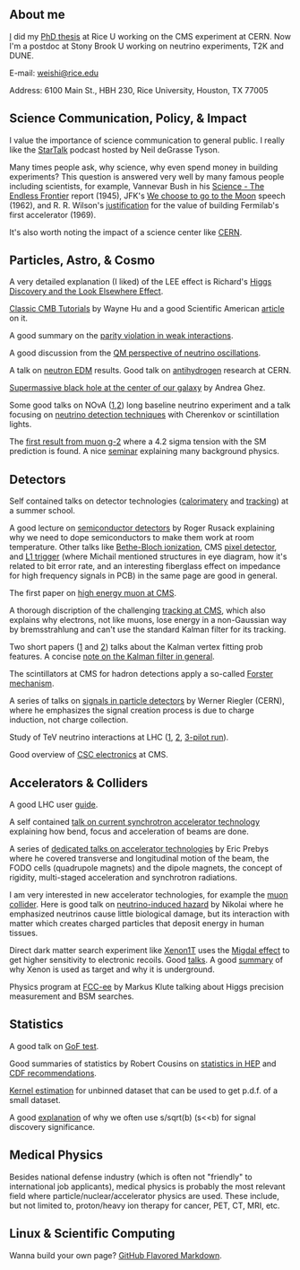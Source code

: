 ## About me
[I](https://inspirehep.net/authors/1423508) did my [PhD thesis](https://cds.cern.ch/record/2766136) at Rice U working on the CMS experiment at CERN. Now I'm a postdoc at Stony Brook U working on neutrino experiments, T2K and DUNE.

E-mail: weishi@rice.edu

Address: 6100 Main St., HBH 230, Rice University, Houston, TX 77005

## Science Communication, Policy, & Impact
I value the importance of science communication to general public. I really like the [StarTalk](https://www.youtube.com/c/StarTalk) podcast hosted by Neil deGrasse Tyson. 

Many times people ask, why science, why even spend money in building experiments? This question is answered very well by many famous people including scientists, for example, Vannevar Bush in his [Science - The Endless Frontier](https://www.nsf.gov/od/lpa/nsf50/vbush1945.htm) report (1945), JFK's [We choose to go to the Moon](https://er.jsc.nasa.gov/seh/ricetalk.htm) speech (1962), and R. R. Wilson's [justification](https://history.fnal.gov/historical/people/wilson_testimony.html) for the value of building Fermilab's first accelerator (1969).

It's also worth noting the impact of a science center like [CERN](https://home.cern/sites/home.web.cern.ch/files/2018-07/CERN-Brochure-2016-005-Eng.pdf).

## Particles, Astro, & Cosmo
A very detailed explanation (I liked) of the LEE effect is Richard's [Higgs Discovery and the Look Elsewhere Effect](http://philsci-archive.pitt.edu/10791/4/%28PhilSci_online_first_version_26.06.2014%29Higgs_and_Look_Elsewhere_Effect.pdf).

[Classic CMB Tutorials](http://background.uchicago.edu/index.html) by Wayne Hu and a good Scientific American [article](http://background.uchicago.edu/~whu/Papers/HuWhi04.pdf) on it.

A good summary on the [parity violation in weak interactions](https://warwick.ac.uk/fac/sci/physics/staff/academic/boyd/stuff/neutrinolectures/weak.pdf).

A good discussion from the [QM perspective of neutrino oscillations](https://arxiv.org/abs/1901.05232v1).

A talk on [neutron EDM](https://indico.cern.ch/event/922791/) results. Good talk on [antihydrogen](https://indico.cern.ch/event/1007548/) research at CERN.

[Supermassive black hole at the center of our galaxy](https://cds.cern.ch/record/2746536) by Andrea Ghez.

Some good talks on NOvA ([1](https://conference.ippp.dur.ac.uk/event/967/contributions/5071/attachments/4128/4850/NOvA_xsecResults.pdf),[2](https://drive.google.com/file/d/1AME0epl49VF2vc_kPiMlBN5F8JXPSjWo/edit)) long baseline neutrino experiment and a talk focusing on [neutrino detection techniques](https://indico.cern.ch/event/1019325/) with Cherenkov or scintillation lights.

The [first result from muon g-2](https://www.youtube.com/watch?v=81PfYnpuOPA) where a 4.2 sigma tension with the SM prediction is found. A nice [seminar](https://drive.google.com/file/d/1U1cF7T7VSjJJIhpgHQoulzq4UW9m5l5K/edit) explaining many background physics.

## Detectors
Self contained talks on detector technologies ([calorimatery](https://indico.desy.de/indico/event/26403/other-view?view=standard#2020-07-28) and [tracking](https://indico.desy.de/indico/event/26403/other-view?view=standard#2020-07-29)) at a summer school. 

A good lecture on [semiconductor detectors](https://indico.cern.ch/event/941945/timetable/?view=standard_inline_minutes#day-2020-10-19) by Roger Rusack explaining why we need to dope semiconductors to make them work at room temperature. Other talks like [Bethe-Bloch ionization](https://indico.cern.ch/event/941945/timetable/?view=standard_inline_minutes#2-lecture-2), CMS [pixel detector](https://indico.cern.ch/event/941945/timetable/?view=standard_inline_minutes#34-lecture-5-the-phase-1-pixel), and [L1 trigger](https://indico.cern.ch/event/941945/timetable/?view=standard_inline_minutes#50-spring-lecture-21-the-new-l) (where Michail mentioned structures in eye diagram, how it's related to bit error rate, and an interesting fiberglass effect on impedance for high frequency signals in PCB) in the same page are good in general.

The first paper on [high energy muon at CMS](https://iopscience.iop.org/article/10.1088/1748-0221/15/02/P02027).

A thorough discription of the challenging [tracking at CMS](https://arxiv.org/pdf/1405.6569.pdf), which also explains why electrons, not like muons, lose energy in a non-Gaussian way by bremsstrahlung and can't use the standard Kalman filter for its tracking.

Two short papers ([1](https://cds.cern.ch/record/927395/files/NOTE2006_032.pdf) and [2](https://iopscience.iop.org/article/10.1088/1742-6596/110/9/092009/pdf)) talks about the Kalman vertex fitting prob features. A concise [note on the Kalman filter in general](https://ieeexplore.ieee.org/document/6279585).

The scintillators at CMS for hadron detections apply a so-called [Forster mechanism](https://cds.cern.ch/record/2702214/files/PRF-18-003-paper-v10.pdf).

A series of talks on [signals in particle detectors](https://indico.cern.ch/event/843083/) by Werner Riegler (CERN), where he emphasizes the signal creation process is due to charge induction, not charge collection.

Study of TeV neutrino interactions at LHC ([1](https://doi.org/10.1088/1361-6471/ab3f7c), [2](https://doi.org/10.1088/1361-6471/aba7ad), [3-pilot run](https://arxiv.org/abs/2105.06197)).

Good overview of [CSC electronics](https://indico.cern.ch/event/750612) at CMS.

## Accelerators & Colliders
A good LHC user [guide](https://indico.cern.ch/event/941945/timetable/?view=standard_inline_minutes#7-lecture-7).

A self contained [talk on current synchrotron accelerator technology](https://indico.desy.de/indico/event/26403/other-view?view=standard#2020-07-27) explaining how bend, focus and acceleration of beams are done.

A series of [dedicated talks on accelerator technologies](https://video.ucdavis.edu/playlist/details/1_ijw40h9n) by Eric Prebys where he covered transverse and longitudinal motion of the beam, the FODO cells (quadrupole magnets) and the dipole magnets, the concept of rigidity, multi-staged acceleration and synchrotron radiations. 

I am very interested in new accelerator technologies, for example the [muon collider](http://muoncollider.web.cern.ch/). Here is good talk on [neutrino-induced hazard](https://indico.fnal.gov/event/48995/#3-neutrino-induced-hazard-and) by Nikolai where he emphasized neutrinos cause little biological damage, but its interaction with matter which creates charged particles that deposit energy in human tissues.

Direct dark matter search experiment like [Xenon1T](https://journals.aps.org/prd/abstract/10.1103/PhysRevD.102.072004) uses the [Migdal effect](https://science.purdue.edu/xenon1t/?tag=migdal-effect) to get higher sensitivity to electronic recoils. Good [talks](https://vod.video.cornell.edu/media/LEPP+Journal+Club+-+Evan+Shockley/1_f9hqr34f). A good [summary](https://nigroup.ucsd.edu/research-projects/technology/) of why Xenon is used as target and why it is underground.

Physics program at [FCC-ee](https://indico.cern.ch/event/941945/timetable/?view=standard_inline_minutes#55-the-fcc-ee-project) by Markus Klute talking about Higgs precision measurement and BSM searches.

## Statistics
A good talk on [GoF test](https://indico.cern.ch/event/972293/).

Good summaries of statistics by Robert Cousins on [statistics in HEP](http://www.physics.ucla.edu/~cousins/stats/) and [CDF recommendations](https://www-cdf.fnal.gov/physics/statistics/recommendations/).

[Kernel estimation](https://doi.org/10.1016/S0010-4655(00)00243-5) for unbinned dataset that can be used to get p.d.f. of a small dataset.

A good [explanation](https://www.pp.rhul.ac.uk/~cowan/stat/medsig/medsigNote.pdf) of why we often use s/sqrt(b) (s<<b) for signal discovery significance.

## Medical Physics
Besides national defense industry (which is often not "friendly" to international job applicants), medical physics is probably the most relevant field where particle/nuclear/accelerator physics are used. These include, but not limited to, proton/heavy ion therapy for cancer, PET, CT, MRI, etc.

## Linux & Scientific Computing




Wanna build your own page? [GitHub Flavored Markdown](https://guides.github.com/features/mastering-markdown/).
